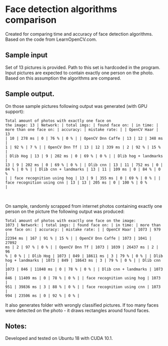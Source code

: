 # Face detection algorithms comparison

Created for comparing time and accuracy of face detection algorithms.<br>
Based on the code from LearnOpenCV.com.

## Sample input

Set of 13 pictures is provided. Path to this set is hardcoded in the program.
Input pictures are expected to contain exactly one person on the photo.
Based on this assumption the algorithms are compared.

## Sample output.

On those sample pictures following output was generated (with GPU support):
<br><code><pre>Total amount of photos with exactly one face on the image: 13
| Network:                   | total imgs:     | found face on:  | in time:        | more than one face on:     | accuracy:       | mistake rate:   |
| OpenCV Haar                |              13 |              10 |          278 ms |                          0 |            76 % |             0 % |
| OpenCV Dnn Caffe           |              13 |              12 |          348 ms |                          1 |            92 % |             7 % |
| OpenCV Dnn Tf              |              13 |              12 |          339 ms |                          2 |            92 % |            15 % |
| Dlib Hog                   |              13 |               9 |          202 ms |                          0 |            69 % |             0 % |
| Dlib hog + landmarks       |              13 |               9 |          202 ms |                          0 |            69 % |             0 % |
| Dlib cnn                   |              13 |              11 |          752 ms |                          0 |            84 % |             0 % |
| Dlib cnn + landmarks       |              13 |              11 |          109 ms |                          0 |            84 % |             0 % |
| face recognition using hog |              13 |               9 |          355 ms |                          0 |            69 % |             0 % |
| face recognition using cnn |              13 |              13 |          205 ms |                          0 |           100 % |             0 % |</pre></code><br>

On sample, randomly scrapped from internet photos containing exactly one person on the picture
the following output was produced:

<code><pre>Total amount of photos with exactly one face on the image: 1073
| Network:                   | total imgs:     | found face on:  | in time:        | more than one face on:     | accuracy:       | mistake rate:   |
| OpenCV Haar                |            1073 |             979 |        22394 ms |                        167 |            91 % |            15 % |
| OpenCV Dnn Caffe           |            1073 |            1041 |        27092 ms |                          2 |            97 % |             0 % |
| OpenCV Dnn Tf              |            1073 |            1039 |        26437 ms |                          2 |            96 % |             0 % |
| Dlib Hog                   |            1073 |             849 |        18611 ms |                          3 |            79 % |             0 % |
| Dlib hog + landmarks       |            1073 |             849 |        18643 ms |                          3 |            79 % |             0 % |
| Dlib cnn                   |            1073 |             846 |        11848 ms |                          0 |            78 % |             0 % |
| Dlib cnn + landmarks       |            1073 |             846 |        11409 ms |                          0 |            78 % |             0 % |
| face recognition using hog |            1073 |             951 |        39836 ms |                          3 |            88 % |             0 % |
| face recognition using cnn |            1073 |             994 |        23506 ms |                          0 |            92 % |             0 % |</pre></code>
 
It also generates folder with wrongly classified pictures. If too many faces were detected on the photo - it draws rectangles around found faces.

## Notes:

Developed and tested on Ubuntu 18 with CUDA 10.1.
